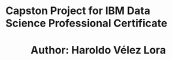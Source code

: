 # Capston Project for IBM Data Science Professional Certificate
# <center>Author: Haroldo Vélez Lora</center>
